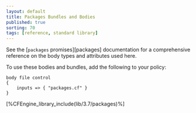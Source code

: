```yaml
---
layout: default
title: Packages Bundles and Bodies
published: true
sorting: 70
tags: [reference, standard library]
---
```


See the [`packages` promises][packages] documentation for a
comprehensive reference on the body types and attributes used here.

To use these bodies and bundles, add the following to your policy:

```cf3
body file control
{
	inputs => { "packages.cf" }
}
```




[%CFEngine_library_include(lib/3.7/packages)%]

